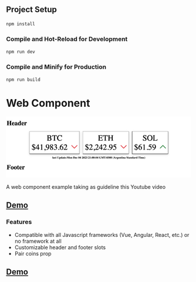 ## Project Setup

```sh
npm install
```

### Compile and Hot-Reload for Development

```sh
npm run dev
```

### Compile and Minify for Production

```sh
npm run build
```
# Web Component

![Demo Image](/src/assets/img/web_mobile.jpg)

A web component example taking as guideline this Youtube video

## [Demo](https://www.youtube.com/watch?v=SoPo7bnhbqA)

### Features
- Compatible with all Javascript frameworks (Vue, Angular, React, etc.) or no framework at all
- Customizable header and footer slots
- Pair coins prop

## [Demo](https://ginocaputo.github.io/wc-counter/demo/index.html)

